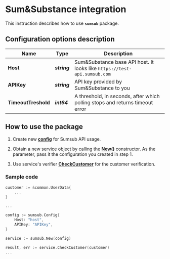 # Sum&Substance integration

This instruction describes how to use **`sumsub`** package.

## Configuration options description

| **Name** | **Type** | **Description** |
| -------- | -------- | --------------- |
| **Host** | _**string**_ | Sum&Substance base API host. It looks like `https://test-api.sumsub.com` |
| **APIKey** | _**string**_ | API key provided by Sum&Substance to you |
| **TimeoutTreshold** | _**int64**_ | A threshold, in seconds, after which polling stops and returns timeout error |

## How to use the package

1) Create new [**config**](contract.go#L3) for Sumsub API usage.

2) Obtain a new service object by calling the [**New()**](sumsub.go#L25) constructor. As the parameter, pass it the configuration you created in step 1.

3) Use service's verifier [**CheckCustomer**](sumsub.go#L44) for the customer verification.

### Sample code

```go
customer := &common.UserData{
    ...
}

...

config := sumsub.Config{
    Host: "host",
    APIKey: "APIKey",
}

service := sumsub.New(config)

result, err := service.CheckCustomer(customer)
...
```
